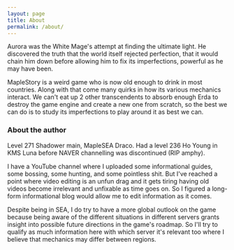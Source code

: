 ```yaml
---
layout: page
title: About
permalink: /about/
---
```


Aurora was the White Mage's attempt at finding the ultimate light. He discovered the truth that the world itself rejected perfection, that it would chain him down before allowing him to fix its imperfections, powerful as he may have been.

MapleStory is a weird game who is now old enough to drink in most countries. Along with that come many quirks in how its various mechanics interact. We can't eat up 2 other transcendents to absorb enough Erda to destroy the game engine and create a new one from scratch, so the best we can do is to study its imperfections to play around it as best we can.

### About the author

Level 271 Shadower main, MapleSEA Draco. Had a level 236 Ho Young in KMS Luna before NAVER channelling was discontinued (RIP amphy).

I have a YouTube channel where I uploaded some informational guides, some bossing, some hunting, and some pointless shit. But I've reached a point where video editing is an unfun drag and it gets tiring having old videos become irrelevant and unfixable as time goes on. So I figured a long-form informational blog would allow me to edit information as it comes.

Despite being in SEA, I do try to have a more global outlook on the game because being aware of the different situations in different servers grants insight into possible future directions in the game's roadmap. So I'll try to qualify as much information here with which server it's relevant too where I believe that mechanics may differ between regions.
